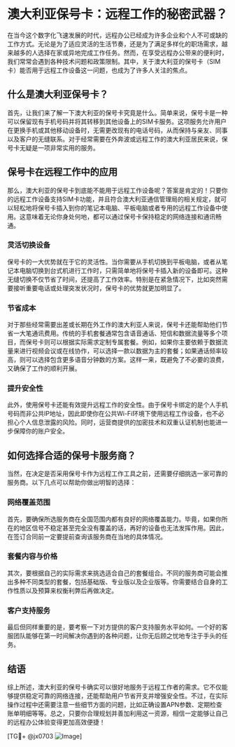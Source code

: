 # 澳大利亚保号卡：远程工作的秘密武器？

在当今这个数字化飞速发展的时代，远程办公已经成为许多企业和个人不可或缺的工作方式。无论是为了适应灵活的生活节奏，还是为了满足多样化的职场需求，越来越多的人选择在家或异地完成工作任务。然而，在享受远程办公带来的便利时，我们常常会遇到各种技术问题和政策限制。其中，关于澳大利亚的保号卡（SIM卡）能否用于远程工作设备这一问题，也成为了许多人关注的焦点。

## 什么是澳大利亚保号卡？

首先，让我们来了解一下澳大利亚的保号卡究竟是什么。简单来说，保号卡是一种可以保留现有手机号码并将其转移到其他设备上的SIM卡服务。这项服务允许用户在更换手机或其他移动设备时，无需更改现有的电话号码，从而保持与亲友、同事以及客户的无缝联系。对于经常需要在外奔波或远程工作的澳大利亚居民来说，保号卡无疑是一项非常实用的服务。

## 保号卡在远程工作中的应用

那么，澳大利亚的保号卡到底能不能用于远程工作设备呢？答案是肯定的！只要你的远程工作设备支持SIM卡功能，并且符合澳大利亚通信管理局的相关规定，就可以轻松地将保号卡插入到你的笔记本电脑、平板电脑或者专用的远程工作设备中使用。这意味着无论你身处何地，都可以通过保号卡保持稳定的网络连接和通讯畅通。

### 灵活切换设备

保号卡的一大优势就在于它的灵活性。当你需要从手机切换到平板电脑，或者从笔记本电脑切换到台式机进行工作时，只需简单地将保号卡插入新的设备即可。这种无缝切换不仅节省了时间，还提高了工作效率。特别是在紧急情况下，比如突然需要接听重要电话或处理突发状况时，保号卡的优势就更加明显了。

### 节省成本

对于那些经常需要出差或长期在外工作的澳大利亚人来说，保号卡还能帮助他们节省一大笔通讯费用。传统的手机套餐通常包含语音通话、短信和数据流量等多个项目，而保号卡则可以根据实际需求定制专属套餐。例如，如果你主要依赖于数据流量来进行视频会议或在线协作，可以选择一款以数据为主的套餐；如果通话频率较高，则可以选择包含更多语音分钟数的方案。这样一来，既避免了不必要的浪费，又确保了工作的顺利开展。

### 提升安全性

此外，使用保号卡还能有效提升远程工作的安全性。由于保号卡绑定的是个人手机号码而非公共IP地址，因此即使你在公共Wi-Fi环境下使用远程工作设备，也不必担心个人信息泄露的风险。同时，运营商提供的加密技术和双重认证机制也能进一步保障你的账户安全。

## 如何选择合适的保号卡服务商？

当然，在决定是否采用保号卡作为远程工作工具之前，还需要仔细挑选一家可靠的服务商。以下几点可以帮助你做出明智的选择：

### 网络覆盖范围

首先，要确保所选服务商在全国范围内都有良好的网络覆盖能力。毕竟，如果你所在的地区信号不稳定甚至完全没有覆盖的话，再好的设备也无法发挥作用。因此，在签订合同前一定要提前查询该服务商在当地的具体情况。

### 套餐内容与价格

其次，要根据自己的实际需求来挑选适合自己的套餐组合。不同的服务商可能会推出多种不同类型的套餐，包括基础版、专业版以及企业版等。你需要结合自身的工作性质以及预算来权衡利弊后再做决定。

### 客户支持服务

最后但同样重要的是，要考察一下对方提供的客户支持服务水平如何。一个好的客服团队能够在第一时间解决你遇到的各种问题，让你无后顾之忧地专注于手头的任务。

## 结语

综上所述，澳大利亚的保号卡确实可以很好地服务于远程工作者的需求。它不仅能够提供稳定可靠的网络连接，还能帮助用户节省开支并增强安全性。不过，在实际操作过程中还需要注意一些细节方面的问题，比如正确设置APN参数、定期检查账单明细等等。总之，只要你合理规划并善加利用这一资源，相信一定能够让自己的远程办公体验变得更加高效便捷！

[TG💪+ @jx0703 ![Image](https://github.com/user-attachments/assets/dbca1d08-cadb-493c-b0ec-ad6f7a83f270)]